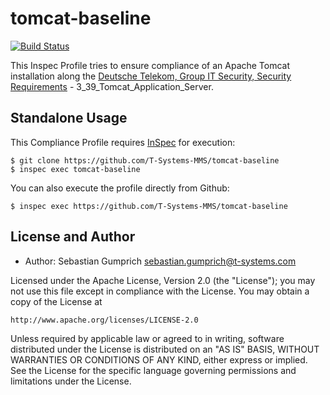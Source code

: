# tomcat-baseline
[![Build Status](http://img.shields.io/travis/T-Systems-MMS/tomcat-baseline.svg)][1]


This Inspec Profile tries to ensure compliance of an Apache Tomcat installation along the [Deutsche Telekom, Group IT Security, Security Requirements](https://www.telekom.com/psa) - 3_39_Tomcat_Application_Server.

## Standalone Usage

This Compliance Profile requires [InSpec](https://github.com/chef/inspec) for execution:

```
$ git clone https://github.com/T-Systems-MMS/tomcat-baseline
$ inspec exec tomcat-baseline
```

You can also execute the profile directly from Github:

```
$ inspec exec https://github.com/T-Systems-MMS/tomcat-baseline
```

## License and Author

* Author:  Sebastian Gumprich <sebastian.gumprich@t-systems.com>


Licensed under the Apache License, Version 2.0 (the "License");
you may not use this file except in compliance with the License.
You may obtain a copy of the License at

    http://www.apache.org/licenses/LICENSE-2.0

Unless required by applicable law or agreed to in writing, software
distributed under the License is distributed on an "AS IS" BASIS,
WITHOUT WARRANTIES OR CONDITIONS OF ANY KIND, either express or implied.
See the License for the specific language governing permissions and
limitations under the License.

[1]: http://travis-ci.org/T-Systems-MMS/tomcat-baseline
